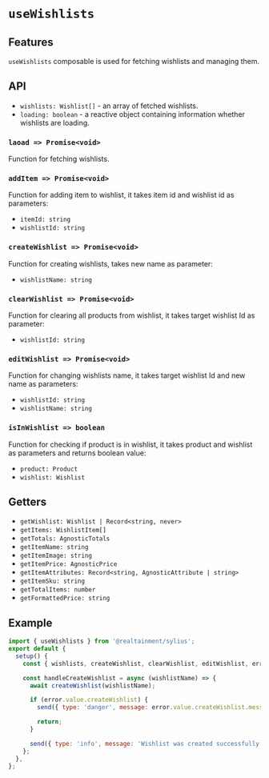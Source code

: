 # `useWishlists`

## Features

`useWishlists` composable is used for fetching wishlists and managing them.

## API

- `wishlists: Wishlist[]` - an array of fetched wishlists.
- `loading: boolean` - a reactive object containing information whether wishlists are loading.

### `laoad => Promise<void>`

Function for fetching wishlists.

### `addItem => Promise<void>`

Function for adding item to wishlist, it takes item id and wishlist id as parameters:
- `itemId: string`
- `wishlistId: string`

### `createWishlist => Promise<void>`

Function for creating wishlists, takes new name as parameter:
- `wishlistName: string`

### `clearWishlist => Promise<void>`

Function for clearing all products from wishlist, it takes target wishlist Id as parameter:
- `wishlistId: string`

### `editWishlist => Promise<void>`

Function for changing wishlists name, it takes target wishlist Id and new name as parameters:
- `wishlistId: string`
- `wishlistName: string`

### `isInWishlist => boolean`

Function for checking if product is in wishlist, it takes product and wishlist as parameters and returns boolean value:
- `product: Product`
- `wishlist: Wishlist`

## Getters

- `getWishlist: Wishlist | Record<string, never>`
- `getItems: WishlistItem[]`
- `getTotals: AgnosticTotals`
- `getItemName: string`
- `getItemImage: string`
- `getItemPrice: AgnosticPrice`
- `getItemAttributes: Record<string, AgnosticAttribute | string>`
- `getItemSku: string`
- `getTotalItems: number`
- `getFormattedPrice: string`

## Example

```js
import { useWishlists } from '@realtainment/sylius';
export default {
  setup() {
    const { wishlists, createWishlist, clearWishlist, editWishlist, error } = useWishlists();

    const handleCreateWishlist = async (wishlistName) => {
      await createWishlist(wishlistName);

      if (error.value.createWishlist) {
        send({ type: 'danger', message: error.value.createWishlist.message });

        return;
      }

      send({ type: 'info', message: 'Wishlist was created successfully' });
    };
  },
};
```
